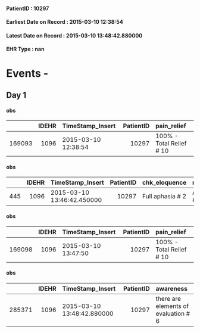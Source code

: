 
#### PatientID : 10297
#### Earliest Date on Record : 2015-03-10 12:38:54
#### Latest Date on Record : 2015-03-10 13:48:42.880000
#### EHR Type : nan

# Events - 

## Day 1

#### obs
|        |   IDEHR | TimeStamp_Insert    |   PatientID | pain_relief              |
|-------:|--------:|:--------------------|------------:|:-------------------------|
| 169093 |    1096 | 2015-03-10 12:38:54 |       10297 | 100% - Total Relief # 10 |

#### obs
|     |   IDEHR | TimeStamp_Insert           |   PatientID | chk_eloquence    | mood        | cognitive_state       |
|----:|--------:|:---------------------------|------------:|:-----------------|:------------|:----------------------|
| 445 |    1096 | 2015-03-10 13:46:42.450000 |       10297 | Full aphasia # 2 | Apathy # 00 | confused at times 0 # |

#### obs
|        |   IDEHR | TimeStamp_Insert    |   PatientID | pain_relief              |
|-------:|--------:|:--------------------|------------:|:-------------------------|
| 169098 |    1096 | 2015-03-10 13:47:50 |       10297 | 100% - Total Relief # 10 |

#### obs
|        |   IDEHR | TimeStamp_Insert           |   PatientID | awareness                            |
|-------:|--------:|:---------------------------|------------:|:-------------------------------------|
| 285371 |    1096 | 2015-03-10 13:48:42.880000 |       10297 | there are elements of evaluation # 6 |


